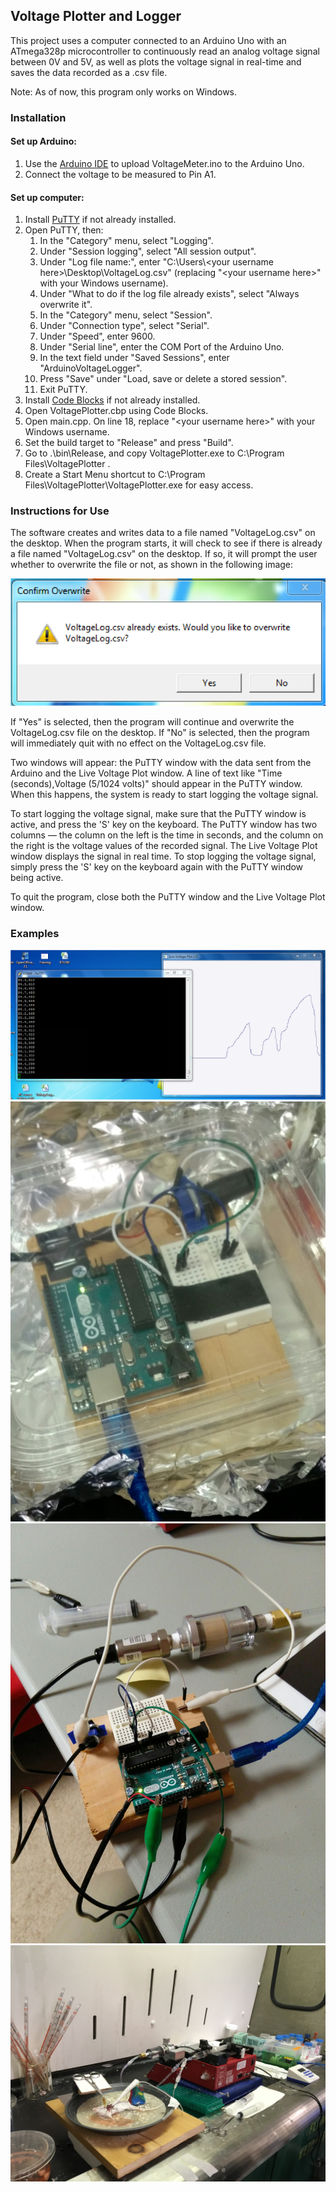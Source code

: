 ## Voltage Plotter and Logger

This project uses a computer connected to an Arduino Uno with an ATmega328p microcontroller to continuously read an analog voltage signal between 0V and 5V, as well as plots the voltage signal in real-time and saves the data recorded as a .csv file.

Note: As of now, this program only works on Windows.

### Installation
#### Set up Arduino:
1. Use the [Arduino IDE](https://www.arduino.cc/en/main/software) to upload VoltageMeter.ino to the Arduino Uno.
2. Connect the voltage to be measured to Pin A1.

#### Set up computer:
1. Install [PuTTY](https://www.chiark.greenend.org.uk/~sgtatham/putty/) if not already installed.
2. Open PuTTY, then:
	1. In the "Category" menu, select "Logging".
	2. Under "Session logging", select "All session output".
	3. Under "Log file name:", enter "C:\\Users\\\<your username here\>\\Desktop\\VoltageLog.csv" (replacing "\<your username here\>" with your Windows username).
	4. Under "What to do if the log file already exists", select "Always overwrite it".
	5. In the "Category" menu, select "Session".
	6. Under "Connection type", select "Serial".
	7. Under "Speed", enter 9600.
	8. Under "Serial line", enter the COM Port of the Arduino Uno.
	9. In the text field under "Saved Sessions", enter "ArduinoVoltageLogger".
	10. Press "Save" under "Load, save or delete a stored session".
	11. Exit PuTTY.
3. Install [Code Blocks](http://www.codeblocks.org/) if not already installed.
4. Open VoltagePlotter.cbp using Code Blocks.
5. Open main.cpp. On line 18, replace "\<your username here\>" with your Windows username.
6. Set the build target to "Release" and press "Build".
7. Go to .\\bin\\Release, and copy VoltagePlotter.exe to C:\\Program Files\\VoltagePlotter .
8. Create a Start Menu shortcut to C:\\Program Files\\VoltagePlotter\\VoltagePlotter.exe for easy access.

### Instructions for Use

The software creates and writes data to a file named "VoltageLog.csv" on the desktop. When the program starts, it will check to see if there is already a file named "VoltageLog.csv" on the desktop. If so, it will prompt the user whether to overwrite the file or not, as shown in the following image: 

![](./prompt.png)

If "Yes" is selected, then the program will continue and overwrite the VoltageLog.csv file on the desktop. If "No" is selected, then the program will immediately quit with no effect on the VoltageLog.csv file.

Two windows will appear: the PuTTY window with the data sent from the Arduino and the Live Voltage Plot window. A line of text like "Time (seconds),Voltage (5/1024 volts)" should appear in the PuTTY window. When this happens, the system is ready to start logging the voltage signal.

To start logging the voltage signal, make sure that the PuTTY window is active, and press the 'S' key on the keyboard. The PuTTY window has two columns &mdash; the column on the left is the time in seconds, and the column on the right is the voltage values of the recorded signal. The Live Voltage Plot window displays the signal in real time. To stop logging the voltage signal, simply press the 'S' key on the keyboard again with the PuTTY window being active.

To quit the program, close both the PuTTY window and the Live Voltage Plot window.

### Examples
![](./screenshot.png)
![](./sensor2.jpg)
![](./sensor3.jpg)
![](./sensor1.JPG)
